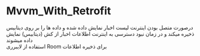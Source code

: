 # Mvvm_With_Retrofit
درصورت متصل بودن اینترنت لیست اخبار نمایش داده شده و  داده ها را بر روی دیتابیس 
ذخیره میکند و در زمان نبود دسترسی به اینترنت اطلاعات اخبار از کش (دیتابیس) نمایش داده میشوند  
استفاده از لایبرری Room برای ذخیره اطلاعات  
